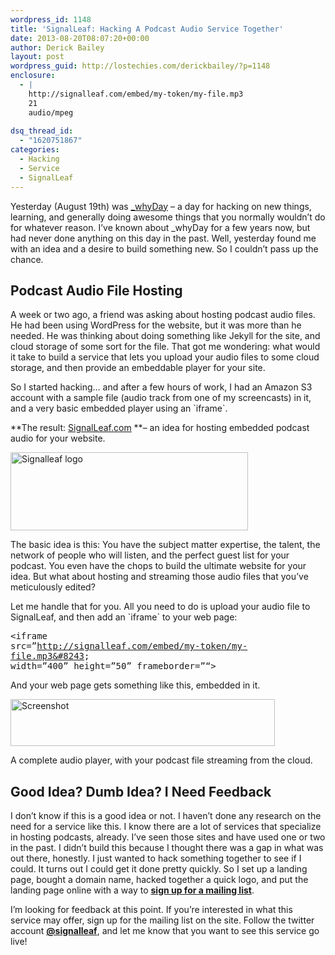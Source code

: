 ```yaml
---
wordpress_id: 1148
title: 'SignalLeaf: Hacking A Podcast Audio Service Together'
date: 2013-08-20T08:07:20+00:00
author: Derick Bailey
layout: post
wordpress_guid: http://lostechies.com/derickbailey/?p=1148
enclosure:
  - |
    http://signalleaf.com/embed/my-token/my-file.mp3
    21
    audio/mpeg
    
dsq_thread_id:
  - "1620751867"
categories:
  - Hacking
  - Service
  - SignalLeaf
---
```

Yesterday (August 19th) was [_whyDay](http://whyday.org) &#8211; a day for hacking on new things, learning, and generally doing awesome things that you normally wouldn&#8217;t do for whatever reason. I&#8217;ve known about _whyDay for a few years now, but had never done anything on this day in the past. Well, yesterday found me with an idea and a desire to build something new. So I couldn&#8217;t pass up the chance.

## Podcast Audio File Hosting

A week or two ago, a friend was asking about hosting podcast audio files. He had been using WordPress for the website, but it was more than he needed. He was thinking about doing something like Jekyll for the site, and cloud storage of some sort for the file. That got me wondering: what would it take to build a service that lets you upload your audio files to some cloud storage, and then provide an embeddable player for your site.

So I started hacking&#8230; and after a few hours of work, I had an Amazon S3 account with a sample file (audio track from one of my screencasts) in it, and a very basic embedded player using an \`iframe\`. 

**The result: [SignalLeaf.com](http://signalleaf.com) **&#8211; an idea for hosting embedded podcast audio for your website. 

[<img src="http://lostechies.com/content/derickbailey/uploads/2013/08/signalleaf_logo.png" alt="Signalleaf logo" width="380" height="125" border="0" />](http://signalleaf.com)

The basic idea is this: You have the subject matter expertise, the talent, the network of people who will listen, and the perfect guest list for your podcast. You even have the chops to build the ultimate website for your idea. But what about hosting and streaming those audio files that you&#8217;ve meticulously edited?

Let me handle that for you. All you need to do is upload your audio file to SignalLeaf, and then add an \`iframe\` to your web page:

<span class="webkit-html-tag" style="font-family: monospace"><iframe <br /><span class="webkit-html-attribute-name"> src</span>=&#8221;http://signalleaf.com/embed/my-token/my-file.mp3&#8243; <br /><span class="webkit-html-attribute-name"> width</span>=&#8221;<span class="webkit-html-attribute-value">400</span>&#8221; <span class="webkit-html-attribute-name">height</span>=&#8221;<span class="webkit-html-attribute-value">50</span>&#8221; <span class="webkit-html-attribute-name">frameborder</span>=&#8221;<span class="webkit-html-attribute-value"></span>&#8220;><br /></span><span class="webkit-html-tag" style="font-family: monospace"></iframe></span>

And your web page gets something like this, embedded in it. 

<img src="http://lostechies.com/content/derickbailey/uploads/2013/08/screenshot.png" alt="Screenshot" width="423" height="75" border="0" /> 

 A complete audio player, with your podcast file streaming from the cloud.

## Good Idea? Dumb Idea? I Need Feedback

I don&#8217;t know if this is a good idea or not. I haven&#8217;t done any research on the need for a service like this. I know there are a lot of services that specialize in hosting podcasts, already. I&#8217;ve seen those sites and have used one or two in the past. I didn&#8217;t build this because I thought there was a gap in what was out there, honestly. I just wanted to hack something together to see if I could. It turns out I could get it done pretty quickly. So I set up a landing page, bought a domain name, hacked together a quick logo, and put the landing page online with a way to [**sign up for a mailing list**](http://signalleaf.com).

I&#8217;m looking for feedback at this point. If you&#8217;re interested in what this service may offer, sign up for the mailing list on the site. Follow the twitter account [**@signalleaf**](http://twitter.com/signalleaf), and let me know that you want to see this service go live!